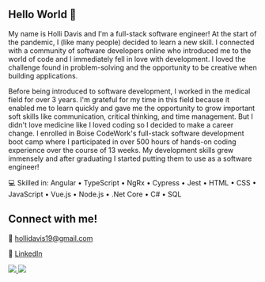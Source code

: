 ## Hello World 👋

My name is Holli Davis and I'm a full-stack software engineer! At the start of the pandemic, I (like many people) decided to learn a new skill. I connected with a community of software developers online who introduced me to the world of code and I immediately fell in love with development. I loved the challenge found in problem-solving and the opportunity to be creative when building applications. 

Before being introduced to software development, I worked in the medical field for over 3 years. I'm grateful for my time in this field because it enabled me to learn quickly and gave me the opportunity to grow important soft skills like communication, critical thinking, and time management. But I didn't love medicine like I loved coding so I decided to make a career change. I enrolled in Boise CodeWork's full-stack software development boot camp where I participated in over 500 hours of hands-on coding experience over the course of 13 weeks. My development skills grew immensely and after graduating I started putting them to use as a software engineer!

💻 Skilled in: Angular • TypeScript • NgRx • Cypress • Jest • HTML • CSS • JavaScript • Vue.js • Node.js • .Net Core • C# • SQL

## Connect with me!

📧 [hollidavis19@gmail.com](mailto:hollidavis19@gmail.com)

🔗 [LinkedIn](https://www.linkedin.com/in/holli-davis/)

<div>
  <a href='#'>
<img src="https://github-readme-stats.vercel.app/api?username=hollidavis&count_private=true&show_icons=true&icon_color=222&title_color=0366d6&text_color=586069&bg_color=fff&hide=issues&hide_border=true&include_all_commits=true" />
  </a>
 <a href='#'> 
<img src="https://github-readme-stats.vercel.app/api/top-langs/?username=hollidavis&text_color=586069&layout=compact&hide_border=true&bg_color=fff&title_color=0366d6&count_private=true&include_all_commits=true" />
  </a>
</div>
